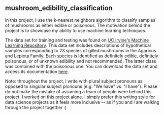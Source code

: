 ## mushroom_edibility_classification

In this project, I use the k-nearest neighbors algorithm to classify samples of
mushrooms as either edible or poisonous. The motivation behind the project is
to showcase my ability to use machine learning techniques.

The data set for training and testing was found on
[UC Irvine's Machine Learning Repository](https://archive.ics.uci.edu/ml/index.php).
This data set includes descriptions of hypothetical samples corresponding to 23
species of gilled mushrooms in the Agaricus and Lepiota Family. Each species is
identified as definitely edible, definitely poisonous, or of unknown edibility
and not recommended. The latter class was combined with the poisonous one. You
can download the data set and access its documentation [here](https://archive.ics.uci.edu/ml/datasets/mushroom).

Note: throughout the project, I write with plural subject pronouns as opposed
to singular subject pronouns (e.g. "We have" vs. "I have"). Please do not
make the mistake of assuming a team of people were behind this project. I
worked on this project alone. I simply prefer this writing style for data
science projects as it feels more inclusive -- as if you and I are walking
through the project together :)
